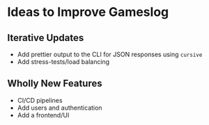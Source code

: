 # Ideas to Improve Gameslog

## Iterative Updates

* Add prettier output to the CLI for JSON responses using `cursive`
* Add stress-tests/load balancing

## Wholly New Features

* CI/CD pipelines
* Add users and authentication
* Add a frontend/UI
